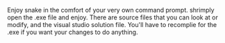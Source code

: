 Enjoy snake in the comfort of your very own command prompt.
shrimply open the .exe file and enjoy. There are source files that you can look at or modify, and the visual studio solution file.
You'll have to recomplie for the .exe if you want your changes to do anything.
